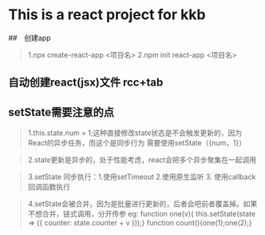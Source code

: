 # This is a react project for kkb

##　创建app
> 1.npx create-react-app <项目名>
> 2.npm init react-app <项目名>

## 自动创建react(jsx)文件 rcc+tab

## setState需要注意的点
> 1.this.state.num = 1;这种直接修改state状态是不会触发更新的，因为React的异步任务，而这个是同步行为
需要使用setState（{num，1}）

> 2.state更新是异步的，处于性能考虑，react会把多个异步聚集在一起调用

> 3.setState 同步执行：1.使用setTimeout 2.使用原生监听 3. 使用callback回调函数执行

> 4.setState会被合并，因为是批量进行更新的，后者会吧前者覆盖掉。如果不想合并，链式调用，分开传参
> eg:  function one(v){ this.setState(state => ({ counter: state.counter + v }));}   function count(){one(1);one(2);}

